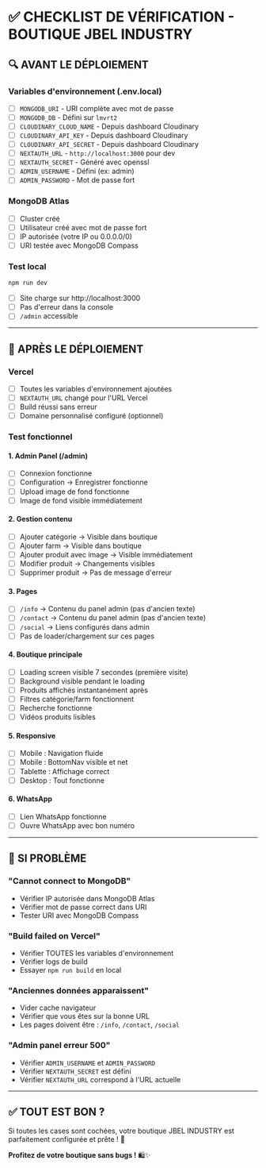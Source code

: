 # ✅ CHECKLIST DE VÉRIFICATION - BOUTIQUE JBEL INDUSTRY

## 🔍 AVANT LE DÉPLOIEMENT

### Variables d'environnement (.env.local)
- [ ] `MONGODB_URI` - URI complète avec mot de passe
- [ ] `MONGODB_DB` - Défini sur `lmvrt2`
- [ ] `CLOUDINARY_CLOUD_NAME` - Depuis dashboard Cloudinary
- [ ] `CLOUDINARY_API_KEY` - Depuis dashboard Cloudinary
- [ ] `CLOUDINARY_API_SECRET` - Depuis dashboard Cloudinary
- [ ] `NEXTAUTH_URL` - `http://localhost:3000` pour dev
- [ ] `NEXTAUTH_SECRET` - Généré avec openssl
- [ ] `ADMIN_USERNAME` - Défini (ex: admin)
- [ ] `ADMIN_PASSWORD` - Mot de passe fort

### MongoDB Atlas
- [ ] Cluster créé
- [ ] Utilisateur créé avec mot de passe fort
- [ ] IP autorisée (votre IP ou 0.0.0.0/0)
- [ ] URI testée avec MongoDB Compass

### Test local
```bash
npm run dev
```
- [ ] Site charge sur http://localhost:3000
- [ ] Pas d'erreur dans la console
- [ ] `/admin` accessible

---

## 🚀 APRÈS LE DÉPLOIEMENT

### Vercel
- [ ] Toutes les variables d'environnement ajoutées
- [ ] `NEXTAUTH_URL` changé pour l'URL Vercel
- [ ] Build réussi sans erreur
- [ ] Domaine personnalisé configuré (optionnel)

### Test fonctionnel

#### 1. Admin Panel (/admin)
- [ ] Connexion fonctionne
- [ ] Configuration → Enregistrer fonctionne
- [ ] Upload image de fond fonctionne
- [ ] Image de fond visible immédiatement

#### 2. Gestion contenu
- [ ] Ajouter catégorie → Visible dans boutique
- [ ] Ajouter farm → Visible dans boutique
- [ ] Ajouter produit avec image → Visible immédiatement
- [ ] Modifier produit → Changements visibles
- [ ] Supprimer produit → Pas de message d'erreur

#### 3. Pages
- [ ] `/info` → Contenu du panel admin (pas d'ancien texte)
- [ ] `/contact` → Contenu du panel admin (pas d'ancien texte)
- [ ] `/social` → Liens configurés dans admin
- [ ] Pas de loader/chargement sur ces pages

#### 4. Boutique principale
- [ ] Loading screen visible 7 secondes (première visite)
- [ ] Background visible pendant le loading
- [ ] Produits affichés instantanément après
- [ ] Filtres catégorie/farm fonctionnent
- [ ] Recherche fonctionne
- [ ] Vidéos produits lisibles

#### 5. Responsive
- [ ] Mobile : Navigation fluide
- [ ] Mobile : BottomNav visible et net
- [ ] Tablette : Affichage correct
- [ ] Desktop : Tout fonctionne

#### 6. WhatsApp
- [ ] Lien WhatsApp fonctionne
- [ ] Ouvre WhatsApp avec bon numéro

---

## 🐛 SI PROBLÈME

### "Cannot connect to MongoDB"
- Vérifier IP autorisée dans MongoDB Atlas
- Vérifier mot de passe correct dans URI
- Tester URI avec MongoDB Compass

### "Build failed on Vercel"
- Vérifier TOUTES les variables d'environnement
- Vérifier logs de build
- Essayer `npm run build` en local

### "Anciennes données apparaissent"
- Vider cache navigateur
- Vérifier que vous êtes sur la bonne URL
- Les pages doivent être : `/info`, `/contact`, `/social`

### "Admin panel erreur 500"
- Vérifier `ADMIN_USERNAME` et `ADMIN_PASSWORD`
- Vérifier `NEXTAUTH_SECRET` est défini
- Vérifier `NEXTAUTH_URL` correspond à l'URL actuelle

---

## ✅ TOUT EST BON ?

Si toutes les cases sont cochées, votre boutique JBEL INDUSTRY est parfaitement configurée et prête ! 🎉

**Profitez de votre boutique sans bugs !** 🛍️✨